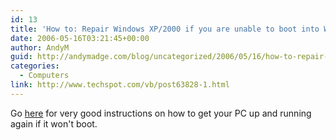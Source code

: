 ```yaml
---
id: 13
title: 'How to: Repair Windows XP/2000 if you are unable to boot into Windows'
date: 2006-05-16T03:21:45+00:00
author: AndyM
guid: http://andymadge.com/blog/uncategorized/2006/05/16/how-to-repair-windows-xp2000-if-you-are-unable-to-boot-into-windows/
categories:
  - Computers
link: http://www.techspot.com/vb/post63828-1.html
---
```

Go [here](http://www.techspot.com/vb/post63828-1.html) for very good instructions on how to get your PC up and running again if it won't boot.